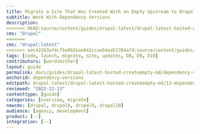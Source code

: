 ```yaml
---
title: Migrate a Site That Was Created With an Empty Upstream to Drupal:latest
subtitle: Work With Dependency Versions
description: 
<<<<<<< HEAD:source/content/guides/drupal-latest/drupal-latest-hosted-createempty-md/13-dependency-versions.md
cms: "Drupal"
=======
cms: "drupal:latest"
>>>>>>> eec42263af4cf5e002bae842ccae64ea51704a74:source/content/guides/drupal-latest/drupal-latest-hosted-createempty-md/13-dependency-versions.md
tags: [code, launch, migrate, site, updates, D8, D9, D10]
contributors: [wordsmither]
layout: guide
permalink: docs/guides/drupal-latest-hosted-createempty-md/dependency-versions
anchorid: dependency-versions
editpath: drupal-latest/drupal-latest-hosted-createempty-md/13-dependency-versions.md
reviewed: "2022-12-13"
contenttype: [guide]
categories: [overview, migrate]
newcms: [drupal, drupal8, drupal9, drupal10]
audience: [agency, development]
product: [--]
integration: [--]
---
```


<Partial file="composer-updating.md" />
